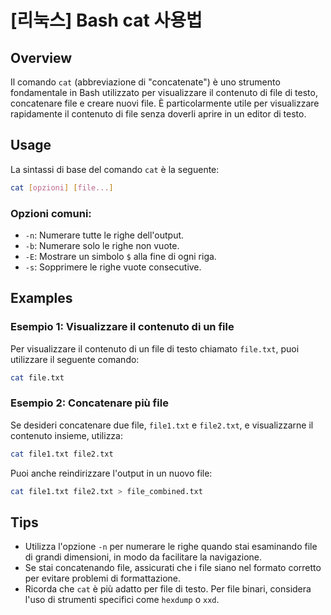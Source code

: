 # [리눅스] Bash cat 사용법

## Overview
Il comando `cat` (abbreviazione di "concatenate") è uno strumento fondamentale in Bash utilizzato per visualizzare il contenuto di file di testo, concatenare file e creare nuovi file. È particolarmente utile per visualizzare rapidamente il contenuto di file senza doverli aprire in un editor di testo.

## Usage
La sintassi di base del comando `cat` è la seguente:

```bash
cat [opzioni] [file...]
```

### Opzioni comuni:
- `-n`: Numerare tutte le righe dell'output.
- `-b`: Numerare solo le righe non vuote.
- `-E`: Mostrare un simbolo `$` alla fine di ogni riga.
- `-s`: Sopprimere le righe vuote consecutive.

## Examples
### Esempio 1: Visualizzare il contenuto di un file
Per visualizzare il contenuto di un file di testo chiamato `file.txt`, puoi utilizzare il seguente comando:

```bash
cat file.txt
```

### Esempio 2: Concatenare più file
Se desideri concatenare due file, `file1.txt` e `file2.txt`, e visualizzarne il contenuto insieme, utilizza:

```bash
cat file1.txt file2.txt
```

Puoi anche reindirizzare l'output in un nuovo file:

```bash
cat file1.txt file2.txt > file_combined.txt
```

## Tips
- Utilizza l'opzione `-n` per numerare le righe quando stai esaminando file di grandi dimensioni, in modo da facilitare la navigazione.
- Se stai concatenando file, assicurati che i file siano nel formato corretto per evitare problemi di formattazione.
- Ricorda che `cat` è più adatto per file di testo. Per file binari, considera l'uso di strumenti specifici come `hexdump` o `xxd`.